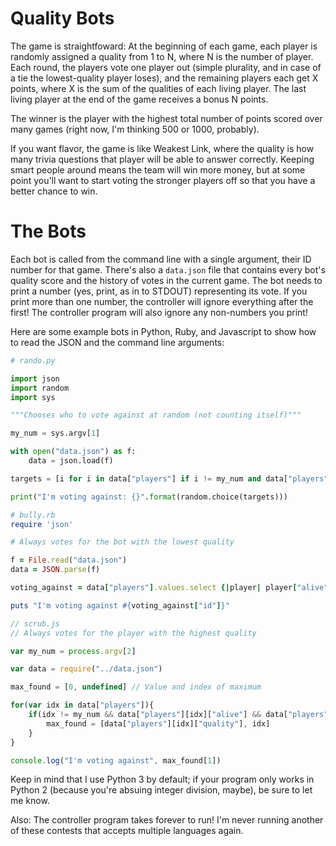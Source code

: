 # Quality Bots

The game is straightfoward: At the beginning of each game, each player is randomly assigned a quality from 1 to N, where N is the number of player.  Each round, the players vote one player out (simple plurality, and in case of a tie the lowest-quality player loses), and the remaining players each get X points, where X is the sum of the qualities of each living player.  The last living player at the end of the game receives a bonus N points.

The winner is the player with the highest total number of points scored over many games (right now, I'm thinking 500 or 1000, probably).

If you want flavor, the game is like Weakest Link, where the quality is how many trivia questions that player will be able to answer correctly.  Keeping smart people around means the team will win more money, but at some point you'll want to start voting the stronger players off so that you have a better chance to win.

# The Bots

Each bot is called from the command line with a single argument, their ID number for that game.  There's also a `data.json` file that contains every bot's quality score and the history of votes in the current game.  The bot needs to print a number (yes, print, as in to STDOUT) representing its vote.  If you print more than one number, the controller will ignore everything after the first!  The controller program will also ignore any non-numbers you print!

Here are some example bots in Python, Ruby, and Javascript to show how to read the JSON and the command line arguments:

```python
# rando.py

import json
import random
import sys

"""Chooses who to vote against at random (not counting itself)"""

my_num = sys.argv[1]

with open("data.json") as f:
	data = json.load(f)

targets = [i for i in data["players"] if i != my_num and data["players"][i]["alive"]]

print("I'm voting against: {}".format(random.choice(targets)))
```

```ruby
# bully.rb
require 'json'

# Always votes for the bot with the lowest quality

f = File.read("data.json")
data = JSON.parse(f)

voting_against = data["players"].values.select {|player| player["alive"] && player["id"] != ARGV[0].to_i }.min_by { |player| player["quality"] }

puts "I'm voting against #{voting_against["id"]}"
```

```javascript
// scrub.js
// Always votes for the player with the highest quality

var my_num = process.argv[2]

var data = require("../data.json")

max_found = [0, undefined] // Value and index of maximum 

for(var idx in data["players"]){
	if(idx != my_num && data["players"][idx]["alive"] && data["players"][idx]["quality"] > max_found[0]){
		max_found = [data["players"][idx]["quality"], idx]
	}
}

console.log("I'm voting against", max_found[1])
```

Keep in mind that I use Python 3 by default; if your program only works in Python 2 (because you're absuing integer division, maybe), be sure to let me know.

Also: The controller program takes forever to run!  I'm never running another of these contests that accepts multiple languages again.